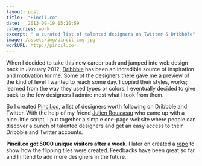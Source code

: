 ```yaml
---
layout: post
title:  "Pincil.co"
date:   2013-09-19 15:10:59
categories: work
excerpt: " a curated list of talented designers on Twitter & Dribbble"
image: /assets/img/pincil-img.jpg
workURL: http://pincil.co
---
```


When I decided to take this new career path and jumped into web design back in January 2012, [Dribbble](http://www.dribbbble.com) has been an incredible source of inspiration and motivation for me. Some of the designers there gave me a preview of the kind of level I wanted to reach some day. I copied their styles, works; learned from the way they used types or colors. I eventually decided to give back to the few designers I admire most what I took from them. 

So I created [Pincil.co](http://www.pincil.co), a list of designers worth following on Dribbble and Twitter. With the help of my friend [Julien Rousseau](http://www.julienrousseau.com) who came up with a nice little script, I put together a simple one-page website where people can discover a bunch of talented designers and get an easy access to their Dribbble and Twitter accounts.

**Pincil.co got 5000 unique visitors after a week**. I later on created a [repo](https://github.com/m3xm/Pincil-Flipping-Cards) to show how the flipping tiles were created. Feedbacks have been great so far and I intend to add more designers in the future.
